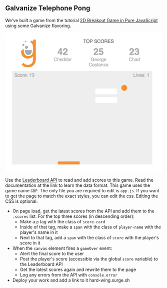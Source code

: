 ## Galvanize Telephone Pong

We've built a game from the tutorial [2D Breakout Game in Pure JavaScript](https://developer.mozilla.org/en-US/docs/Games/Tutorials/2D_Breakout_game_pure_JavaScript) using some Galvanize flavoring.

![Pong Screenshot](./galvanize-breakout-pong-screenshot.png)

Use the [Leaderboard API](https://galvanize-leader-board.herokuapp.com/) to read and add scores to this game. Read the documentation at the link to learn the data format. This game uses the game name `GBP`. The only file you are required to edit is `app.js`. If you want to get the page to match the exact styles, you can edit the css. Editing the CSS is optional.

* On page load, get the latest scores from the API and add them to the `.scores` list. For the top three scores (in descending order):
    * Make a `p` tag with the class of `score-card`
    * Inside of that tag, make a `span` with the class of `player-name` with the player's name in it
    * Next to that tag, add a `span` with the class of `score` with the player's score in it
* When the `canvas` element fires a `gameOver` event:
    * Alert the final score to the user
    * Post the player's score (accessible via the global `score` variable) to the Leaderboard API
    * Get the latest scores again and rewrite them to the page
    * Log any errors from the API with `console.error`
* Deploy your work and add a link to it hard-wing.surge.sh
